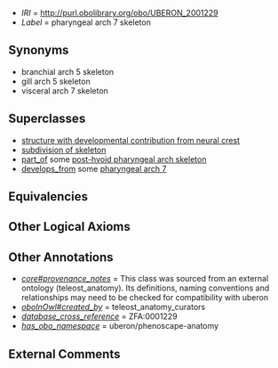  * *IRI* = http://purl.obolibrary.org/obo/UBERON_2001229
 * *Label* = pharyngeal arch 7 skeleton

## Synonyms

 * branchial arch 5 skeleton
 * gill arch 5 skeleton
 * visceral arch 7 skeleton

## Superclasses

 * [structure with developmental contribution from neural crest](../../UBERON/14/UBERON_0010314.md)
 * [subdivision of skeleton](../../UBERON/12/UBERON_0010912.md)
 * [part_of](../../BFO/50/BFO_0000050.md) some [post-hyoid pharyngeal arch skeleton](../../UBERON/86/UBERON_0005886.md)
 * [develops_from](../../RO/02/RO_0002202.md) some [pharyngeal arch 7](../../UBERON/87/UBERON_0011087.md)

## Equivalencies


## Other Logical Axioms


## Other Annotations

 * *[core#provenance_notes](../../core#provenance/es/core#provenance_notes.md)* = This class was sourced from an external ontology (teleost_anatomy). Its definitions, naming conventions and relationships may need to be checked for compatibility with uberon
 * *[oboInOwl#created_by](../../oboInOwl#created/by/oboInOwl#created_by.md)* = teleost_anatomy_curators
 * *[database_cross_reference](../../ef/oboInOwl#hasDbXref.md)* = ZFA:0001229
 * *[has_obo_namespace](../../ce/oboInOwl#hasOBONamespace.md)* = uberon/phenoscape-anatomy

## External Comments

